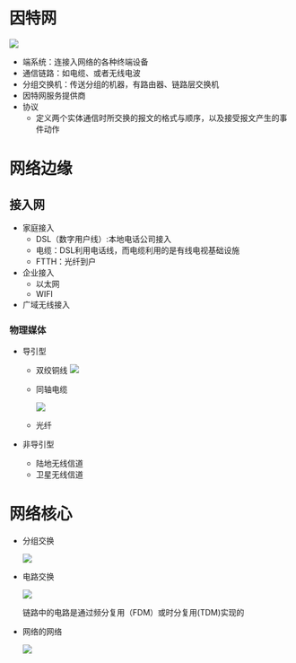 # 因特网

 ![](https://img-blog.csdnimg.cn/20181212173812585.png?x-oss-process=image/watermark,type_ZmFuZ3poZW5naGVpdGk,shadow_10,text_aHR0cHM6Ly9ibG9nLmNzZG4ubmV0L3FxXzI4ODkzNjc5,size_16,color_FFFFFF,t_70)

 - 端系统：连接入网络的各种终端设备
 - 通信链路：如电缆、或者无线电波
 - 分组交换机：传送分组的机器，有路由器、链路层交换机
 - 因特网服务提供商
 - 协议
    - 定义两个实体通信时所交换的报文的格式与顺序，以及接受报文产生的事件动作

# 网络边缘

## 接入网

- 家庭接入
  - DSL（数字用户线）:本地电话公司接入
  - 电缆：DSL利用电话线，而电缆利用的是有线电视基础设施
  - FTTH：光纤到户
- 企业接入
  - 以太网
  - WIFI
- 广域无线接入

### 物理媒体

- 导引型
  - 双绞铜线
    ![](https://gss2.bdstatic.com/9fo3dSag_xI4khGkpoWK1HF6hhy/baike/w%3D268%3Bg%3D0/sign=e7cc4730e91190ef01fb95d9f620fa2b/4bed2e738bd4b31ce5f8036689d6277f9f2ff823.jpg)
  - 同轴电缆

    ![](https://gss3.bdstatic.com/7Po3dSag_xI4khGkpoWK1HF6hhy/baike/w%3D268/sign=a7099f1d09f79052ef1f403834f2d738/3b87e950352ac65c97958a7dfbf2b21193138a28.jpg)
  - 光纤

- 非导引型
    - 陆地无线信道
    - 卫星无线信道

# 网络核心

- 分组交换

    ![](https://timgsa.baidu.com/timg?image&quality=80&size=b9999_10000&sec=1570860472922&di=c94a1d4fe35c26800dea8f582d9ce60f&imgtype=0&src=http%3A%2F%2Fwww.51cto.com%2Ffiles%2Fuploadimg%2F20100624%2F100724109.jpg)

- 电路交换

    ![](https://img.51wendang.com/pic/1090f0d5acd51002a9774cbd/1-323-png_6_0_0_135_814_593_239_892.979_1262.879-799-0-577-799.jpg)

    链路中的电路是通过频分复用（FDM）或时分复用(TDM)实现的

- 网络的网络

    ![](https://img-blog.csdnimg.cn/20190610214810721.png?x-oss-process=image/watermark,type_ZmFuZ3poZW5naGVpdGk,shadow_10,text_aHR0cHM6Ly9ibG9nLmNzZG4ubmV0L21hMjU5NTE2MjM0OQ==,size_16,color_FFFFFF,t_70)




